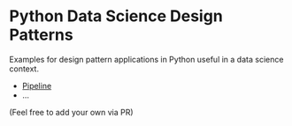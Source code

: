 # Python Data Science Design Patterns

Examples for design pattern applications in Python useful in a data science context.

* [Pipeline](pipeline.ipynb)
* ...

(Feel free to add your own via PR)
